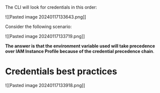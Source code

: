 The CLI will look for credentials in this order:

![[Pasted image 20240117133643.png]]


Consider the following scenario:

![[Pasted image 20240117133719.png]]

**The answer is that the environment variable used will take precedence over IAM Instance Profile because of the credential precedence chain**.

# Credentials best practices

![[Pasted image 20240117133918.png]]